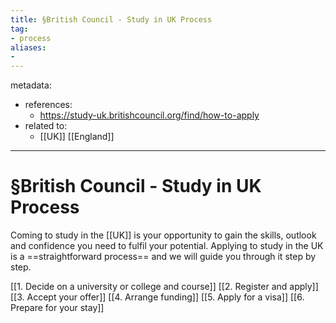 ```yaml
---
title: §British Council - Study in UK Process
tag:
- process
aliases:
- 
---
```


metadata:
- references:
	- https://study-uk.britishcouncil.org/find/how-to-apply
- related to:
	- [[UK]] [[England]]
---

# §British Council - Study in UK Process

Coming to study in the [[UK]] is your opportunity to gain the skills, outlook and confidence you need to fulfil your potential. Applying to study in the UK is a ==straightforward process== and we will guide you through it step by step.

[[1. Decide on a university or college and course]]
[[2. Register and apply]]
[[3. Accept your offer]]
[[4. Arrange funding]]
[[5. Apply for a visa]]
[[6. Prepare for your stay]]